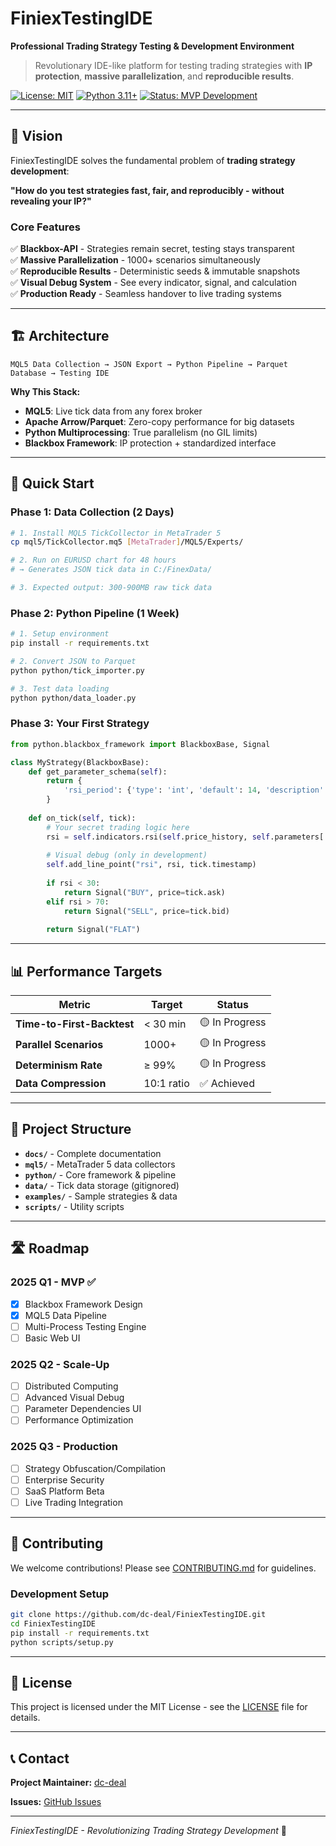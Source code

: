 # FiniexTestingIDE

**Professional Trading Strategy Testing & Development Environment**

> Revolutionary IDE-like platform for testing trading strategies with **IP protection**, **massive parallelization**, and **reproducible results**.

[![License: MIT](https://img.shields.io/badge/License-MIT-yellow.svg)](https://opensource.org/licenses/MIT)
[![Python 3.11+](https://img.shields.io/badge/python-3.11+-blue.svg)](https://www.python.org/downloads/)
[![Status: MVP Development](https://img.shields.io/badge/status-MVP%20Development-orange.svg)]()

---

## 🚀 Vision

FiniexTestingIDE solves the fundamental problem of **trading strategy development**:

**"How do you test strategies fast, fair, and reproducibly - without revealing your IP?"**

### Core Features

✅ **Blackbox-API** - Strategies remain secret, testing stays transparent  
✅ **Massive Parallelization** - 1000+ scenarios simultaneously  
✅ **Reproducible Results** - Deterministic seeds & immutable snapshots  
✅ **Visual Debug System** - See every indicator, signal, and calculation  
✅ **Production Ready** - Seamless handover to live trading systems  

---

## 🏗️ Architecture

```
MQL5 Data Collection → JSON Export → Python Pipeline → Parquet Database → Testing IDE
```

**Why This Stack:**
- **MQL5**: Live tick data from any forex broker
- **Apache Arrow/Parquet**: Zero-copy performance for big datasets  
- **Python Multiprocessing**: True parallelism (no GIL limits)
- **Blackbox Framework**: IP protection + standardized interface

---

## 🎯 Quick Start

### Phase 1: Data Collection (2 Days)
```bash
# 1. Install MQL5 TickCollector in MetaTrader 5
cp mql5/TickCollector.mq5 [MetaTrader]/MQL5/Experts/

# 2. Run on EURUSD chart for 48 hours
# → Generates JSON tick data in C:/FinexData/

# 3. Expected output: 300-900MB raw tick data
```

### Phase 2: Python Pipeline (1 Week)
```bash
# 1. Setup environment
pip install -r requirements.txt

# 2. Convert JSON to Parquet
python python/tick_importer.py

# 3. Test data loading
python python/data_loader.py
```

### Phase 3: Your First Strategy
```python
from python.blackbox_framework import BlackboxBase, Signal

class MyStrategy(BlackboxBase):
    def get_parameter_schema(self):
        return {
            'rsi_period': {'type': 'int', 'default': 14, 'description': 'RSI Period'}
        }
    
    def on_tick(self, tick):
        # Your secret trading logic here
        rsi = self.indicators.rsi(self.price_history, self.parameters['rsi_period'])
        
        # Visual debug (only in development)
        self.add_line_point("rsi", rsi, tick.timestamp)
        
        if rsi < 30:
            return Signal("BUY", price=tick.ask)
        elif rsi > 70:
            return Signal("SELL", price=tick.bid)
        
        return Signal("FLAT")
```

---

## 📊 Performance Targets

| Metric | Target | Status |
|--------|---------|---------|
| **Time-to-First-Backtest** | < 30 min | 🟡 In Progress |
| **Parallel Scenarios** | 1000+ | 🟡 In Progress |
| **Determinism Rate** | ≥ 99% | 🟡 In Progress |
| **Data Compression** | 10:1 ratio | ✅ Achieved |

---

## 📁 Project Structure

- **`docs/`** - Complete documentation
- **`mql5/`** - MetaTrader 5 data collectors
- **`python/`** - Core framework & pipeline
- **`data/`** - Tick data storage (gitignored)
- **`examples/`** - Sample strategies & data
- **`scripts/`** - Utility scripts

---

## 🛣️ Roadmap

### 2025 Q1 - MVP ✅
- [x] Blackbox Framework Design
- [x] MQL5 Data Pipeline
- [ ] Multi-Process Testing Engine
- [ ] Basic Web UI

### 2025 Q2 - Scale-Up
- [ ] Distributed Computing
- [ ] Advanced Visual Debug
- [ ] Parameter Dependencies UI
- [ ] Performance Optimization

### 2025 Q3 - Production
- [ ] Strategy Obfuscation/Compilation
- [ ] Enterprise Security
- [ ] SaaS Platform Beta
- [ ] Live Trading Integration

---

## 🤝 Contributing

We welcome contributions! Please see [CONTRIBUTING.md](docs/contributing.md) for guidelines.

### Development Setup
```bash
git clone https://github.com/dc-deal/FiniexTestingIDE.git
cd FiniexTestingIDE
pip install -r requirements.txt
python scripts/setup.py
```

---

## 📄 License

This project is licensed under the MIT License - see the [LICENSE](LICENSE) file for details.

---

## 📞 Contact

**Project Maintainer:** [dc-deal](https://github.com/dc-deal)

**Issues:** [GitHub Issues](https://github.com/dc-deal/FiniexTestingIDE/issues)

---

*FiniexTestingIDE - Revolutionizing Trading Strategy Development* 🚀
